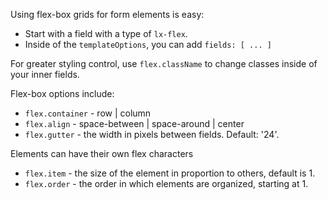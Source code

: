 Using flex-box grids for form elements is easy:

* Start with a field with a type of `lx-flex`. 
* Inside of the `templateOptions`, you can add `fields: [ ... ]`

For greater styling control, use `flex.className` to change classes inside of your inner fields.

Flex-box options include:

* `flex.container` - row | column
* `flex.align` - space-between | space-around | center
* `flex.gutter` - the width in pixels between fields. Default: '24'.
 
Elements can have their own flex characters

* `flex.item` - the size of the element in proportion to others, default is 1.
* `flex.order` - the order in which elements are organized, starting at 1.


